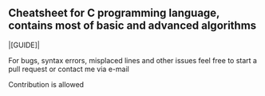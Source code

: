 Cheatsheet for C programming language, contains most of basic and advanced algorithms
-------------------------------------------------------------------------------------------------------------------------------------------------------------------------
|[GUIDE]|

For bugs, syntax errors, misplaced lines and other issues feel free to start a pull request or contact me via e-mail

Contribution is allowed
